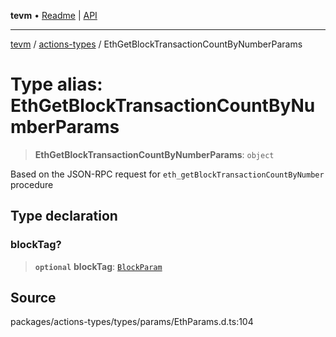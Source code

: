 **tevm** • [Readme](../../README.md) \| [API](../../modules.md)

***

[tevm](../../README.md) / [actions-types](../README.md) / EthGetBlockTransactionCountByNumberParams

# Type alias: EthGetBlockTransactionCountByNumberParams

> **EthGetBlockTransactionCountByNumberParams**: `object`

Based on the JSON-RPC request for `eth_getBlockTransactionCountByNumber` procedure

## Type declaration

### blockTag?

> **`optional`** **blockTag**: [`BlockParam`](../../index/type-aliases/BlockParam.md)

## Source

packages/actions-types/types/params/EthParams.d.ts:104
